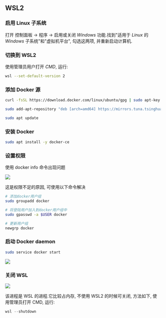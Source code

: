 <!--
 * @Description: 
 * @Version: 1.0
 * @Autor: DaLao
 * @Email: dalao@xxx.com
 * @Date: 2021-01-16 17:59:34
 * @LastEditors: DaLao
 * @LastEditTime: 2022-06-29 23:34:07
-->

## WSL2


### 启用 Linux 子系统


打开 控制面板 -> 程序 -> 启用或关闭 $Windows$ 功能.找到"适用于 $Linux$ 的 $Windows$ 子系统"和"虚拟机平台", 勾选这两项, 并重新启动计算机.



### 切换到 WSL2


使用管理员用户打开 $CMD$, 运行:

```sh
wsl --set-default-version 2
```



### 添加 Docker 源


```sh
curl -fsSL https://download.docker.com/linux/ubuntu/gpg | sudo apt-key add -

sudo add-apt-repository "deb [arch=amd64] https://mirrors.tuna.tsinghua.edu.cn/docker-ce/linux/ubuntu $(lsb_release -cs) stable"

sudo apt update
```



### 安装 Docker


```sh
sudo apt install -y docker-ce
```



### 设置权限


使用 docker info 命令出现问题

![](https://cdn.hurra.ltd/img/20200721210505.png)

这是权限不足的原因, 可使用以下命令解决

```sh
# 添加docker用户组
sudo groupadd docker

# 将登陆用户加入到docker用户组中
sudo gpasswd -a $USER docker

# 更新用户组
newgrp docker
```



### 启动 Docker daemon


```sh
sudo service docker start
```

![](https://cdn.hurra.ltd/img/20200721210744.png)



### 关闭 WSL


![](https://cdn.hurra.ltd/img/20200721211633.png)

该进程是 WSL 的进程.它比较占内存, 不使用 WSL2 的时候可关闭, 方法如下, 使用管理员打开 CMD, 运行:

```s
wsl --shutdown
```